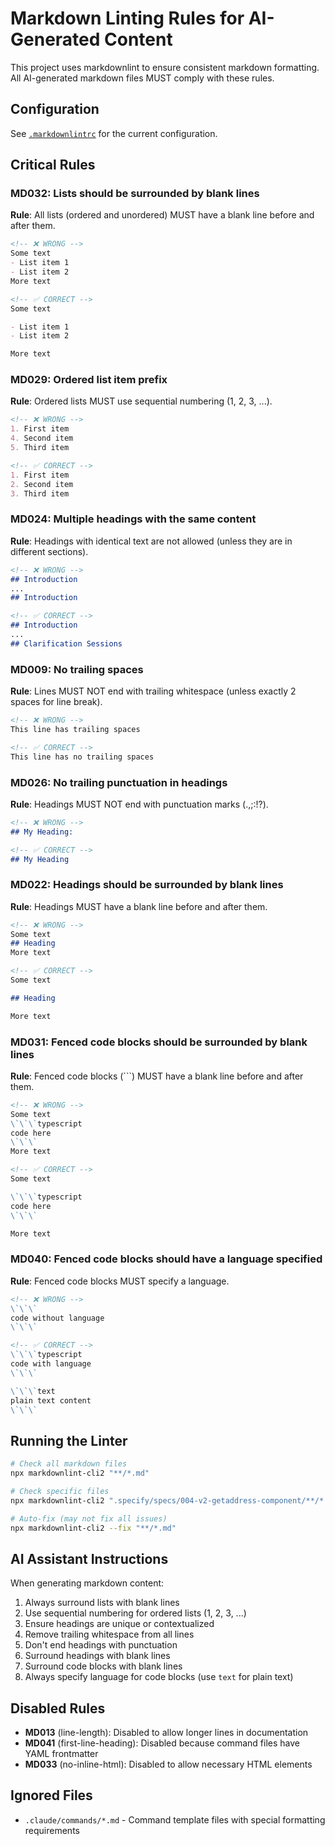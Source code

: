# Markdown Linting Rules for AI-Generated Content

This project uses markdownlint to ensure consistent markdown formatting. All AI-generated markdown files MUST comply with these rules.

## Configuration

See [`.markdownlintrc`](../.markdownlintrc) for the current configuration.

## Critical Rules

### MD032: Lists should be surrounded by blank lines

**Rule**: All lists (ordered and unordered) MUST have a blank line before and after them.

```markdown
<!-- ❌ WRONG -->
Some text
- List item 1
- List item 2
More text

<!-- ✅ CORRECT -->
Some text

- List item 1
- List item 2

More text
```

### MD029: Ordered list item prefix

**Rule**: Ordered lists MUST use sequential numbering (1, 2, 3, ...).

```markdown
<!-- ❌ WRONG -->
1. First item
4. Second item
5. Third item

<!-- ✅ CORRECT -->
1. First item
2. Second item
3. Third item
```

### MD024: Multiple headings with the same content

**Rule**: Headings with identical text are not allowed (unless they are in different sections).

```markdown
<!-- ❌ WRONG -->
## Introduction
...
## Introduction

<!-- ✅ CORRECT -->
## Introduction
...
## Clarification Sessions
```

### MD009: No trailing spaces

**Rule**: Lines MUST NOT end with trailing whitespace (unless exactly 2 spaces for line break).

```markdown
<!-- ❌ WRONG -->
This line has trailing spaces

<!-- ✅ CORRECT -->
This line has no trailing spaces
```

### MD026: No trailing punctuation in headings

**Rule**: Headings MUST NOT end with punctuation marks (.,;:!?).

```markdown
<!-- ❌ WRONG -->
## My Heading:

<!-- ✅ CORRECT -->
## My Heading
```

### MD022: Headings should be surrounded by blank lines

**Rule**: Headings MUST have a blank line before and after them.

```markdown
<!-- ❌ WRONG -->
Some text
## Heading
More text

<!-- ✅ CORRECT -->
Some text

## Heading

More text
```

### MD031: Fenced code blocks should be surrounded by blank lines

**Rule**: Fenced code blocks (```) MUST have a blank line before and after them.

```markdown
<!-- ❌ WRONG -->
Some text
\`\`\`typescript
code here
\`\`\`
More text

<!-- ✅ CORRECT -->
Some text

\`\`\`typescript
code here
\`\`\`

More text
```

### MD040: Fenced code blocks should have a language specified

**Rule**: Fenced code blocks MUST specify a language.

```markdown
<!-- ❌ WRONG -->
\`\`\`
code without language
\`\`\`

<!-- ✅ CORRECT -->
\`\`\`typescript
code with language
\`\`\`

\`\`\`text
plain text content
\`\`\`
```

## Running the Linter

```bash
# Check all markdown files
npx markdownlint-cli2 "**/*.md"

# Check specific files
npx markdownlint-cli2 ".specify/specs/004-v2-getaddress-component/**/*.md"

# Auto-fix (may not fix all issues)
npx markdownlint-cli2 --fix "**/*.md"
```

## AI Assistant Instructions

When generating markdown content:

1. Always surround lists with blank lines
2. Use sequential numbering for ordered lists (1, 2, 3, ...)
3. Ensure headings are unique or contextualized
4. Remove trailing whitespace from all lines
5. Don't end headings with punctuation
6. Surround headings with blank lines
7. Surround code blocks with blank lines
8. Always specify language for code blocks (use `text` for plain text)

## Disabled Rules

- **MD013** (line-length): Disabled to allow longer lines in documentation
- **MD041** (first-line-heading): Disabled because command files have YAML frontmatter
- **MD033** (no-inline-html): Disabled to allow necessary HTML elements

## Ignored Files

- `.claude/commands/*.md` - Command template files with special formatting requirements
